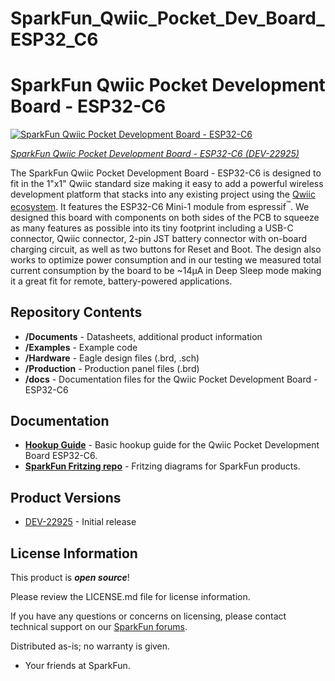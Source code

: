 # SparkFun_Qwiic_Pocket_Dev_Board_ESP32_C6

SparkFun Qwiic Pocket Development Board - ESP32-C6
========================================

[![SparkFun Qwiic Pocket Development Board - ESP32-C6](https://cdn.sparkfun.com/r/600-600/assets/parts/2/3/0/8/6/22925-_DEV_SparkFun_Qwiic_Pocket_Development_Board-_01.jpg)](https://www.sparkfun.com/products/22925)

[*SparkFun Qwiic Pocket Development Board - ESP32-C6 (DEV-22925)*](https://www.sparkfun.com/products/22925)

The SparkFun Qwiic Pocket Development Board - ESP32-C6 is designed to fit in the 1"x1" Qwiic standard size making it easy to add a powerful wireless development platform that stacks into any existing project using the [Qwiic ecosystem](https://www.sparkfun.com/qwiic). It features the ESP32-C6 Mini-1 module from espressif<sup>&trade;</sup>. We designed this board with components on both sides of the PCB to squeeze as many features as possible into its tiny footprint including a USB-C connector, Qwiic connector, 2-pin JST battery connector with on-board charging circuit, as well as two buttons for Reset and Boot. The design also works to optimize power consumption and in our testing we measured total current consumption by the board to be ~14&micro;A in Deep Sleep mode making it a great fit for remote, battery-powered applications.

Repository Contents
-------------------

* **/Documents** - Datasheets, additional product information 
* **/Examples** - Example code 
* **/Hardware** - Eagle design files (.brd, .sch)
* **/Production** - Production panel files (.brd)
* **/docs** - Documentation files for the Qwiic Pocket Development Board - ESP32-C6

Documentation
--------------
* **[Hookup Guide](https://sparkfun.github.io/SparkFun_Qwiic_Pocket_Dev_Board_ESP32_C6)** - Basic hookup guide for the Qwiic Pocket Development Board ESP32-C6.
* **[SparkFun Fritzing repo](https://github.com/sparkfun/Fritzing_Parts)** - Fritzing diagrams for SparkFun products.

Product Versions
----------------
* [DEV-22925](https://www.sparkfun.com/products/22925) - Initial release

License Information
-------------------

This product is _**open source**_! 

Please review the LICENSE.md file for license information. 

If you have any questions or concerns on licensing, please contact technical support on our [SparkFun forums](https://forum.sparkfun.com/viewforum.php?f=152).

Distributed as-is; no warranty is given.

- Your friends at SparkFun.
